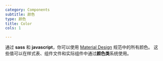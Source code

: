 ```yaml
---
category: Components
subtitle: 颜色
type: 颜色
title: Color
cols: 1

---
```


通过 **sass** 和 **javascript**，你可以使用 [Material Design](https://material.io/design/color/the-color-system.html#color-theme-creation) 规范中的所有颜色。 这些值可以在样式表、组件文件和实际组件中通过**颜色类**系统使用。